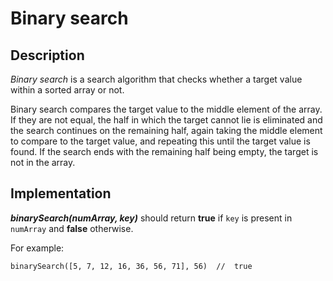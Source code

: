 # Binary search

## Description

_Binary search_ is a search algorithm that checks whether a target value within a sorted array or not.  
  
Binary search compares the target value to the middle element of the array. If they are not equal, the half in which the target cannot lie is eliminated and the search continues on the remaining half, again taking the middle element to compare to the target value, and repeating this until the target value is found. If the search ends with the remaining half being empty, the target is not in the array.

## Implementation

**_binarySearch(numArray, key)_** should return **true** if ```key``` is present in ```numArray``` and **false** otherwise.

For example:

```
binarySearch([5, 7, 12, 16, 36, 56, 71], 56)  //  true
```
